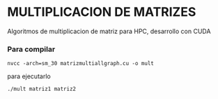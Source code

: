 # MULTIPLICACION DE MATRIZES

Algoritmos de  multiplicacion de matriz para HPC, desarrollo con CUDA

### Para compilar

```
nvcc -arch=sm_30 matrizmultiallgraph.cu -o mult
```

para ejecutarlo
```
./mult matriz1 matriz2
```
